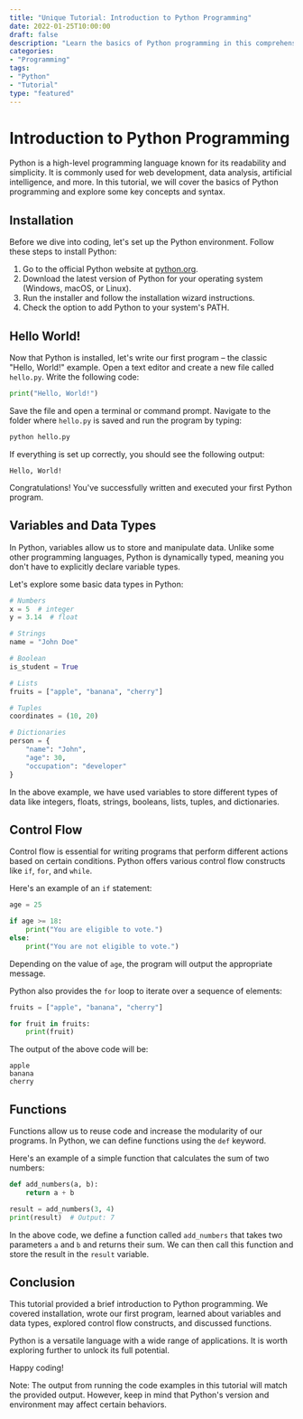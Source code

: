 ```yaml
--- 
title: "Unique Tutorial: Introduction to Python Programming"
date: 2022-01-25T10:00:00
draft: false
description: "Learn the basics of Python programming in this comprehensive tutorial."
categories:
- "Programming"
tags:
- "Python"
- "Tutorial"
type: "featured"
---
```


# Introduction to Python Programming

Python is a high-level programming language known for its readability and simplicity. It is commonly used for web development, data analysis, artificial intelligence, and more. In this tutorial, we will cover the basics of Python programming and explore some key concepts and syntax.

## Installation

Before we dive into coding, let's set up the Python environment. Follow these steps to install Python:

1. Go to the official Python website at [python.org](https://www.python.org).
2. Download the latest version of Python for your operating system (Windows, macOS, or Linux).
3. Run the installer and follow the installation wizard instructions.
4. Check the option to add Python to your system's PATH.

## Hello World!

Now that Python is installed, let's write our first program – the classic "Hello, World!" example. Open a text editor and create a new file called `hello.py`. Write the following code:

```python
print("Hello, World!")
```

Save the file and open a terminal or command prompt. Navigate to the folder where `hello.py` is saved and run the program by typing:

```bash
python hello.py
```

If everything is set up correctly, you should see the following output:

```
Hello, World!
```

Congratulations! You've successfully written and executed your first Python program.

## Variables and Data Types

In Python, variables allow us to store and manipulate data. Unlike some other programming languages, Python is dynamically typed, meaning you don't have to explicitly declare variable types.

Let's explore some basic data types in Python:

```python
# Numbers
x = 5  # integer
y = 3.14  # float

# Strings
name = "John Doe"

# Boolean
is_student = True

# Lists
fruits = ["apple", "banana", "cherry"]

# Tuples
coordinates = (10, 20)

# Dictionaries
person = {
    "name": "John",
    "age": 30,
    "occupation": "developer"
}
```

In the above example, we have used variables to store different types of data like integers, floats, strings, booleans, lists, tuples, and dictionaries.

## Control Flow

Control flow is essential for writing programs that perform different actions based on certain conditions. Python offers various control flow constructs like `if`, `for`, and `while`.

Here's an example of an `if` statement:

```python
age = 25

if age >= 18:
    print("You are eligible to vote.")
else:
    print("You are not eligible to vote.")
```

Depending on the value of `age`, the program will output the appropriate message.

Python also provides the `for` loop to iterate over a sequence of elements:

```python
fruits = ["apple", "banana", "cherry"]

for fruit in fruits:
    print(fruit)
```

The output of the above code will be:

```
apple
banana
cherry
```

## Functions

Functions allow us to reuse code and increase the modularity of our programs. In Python, we can define functions using the `def` keyword.

Here's an example of a simple function that calculates the sum of two numbers:

```python
def add_numbers(a, b):
    return a + b

result = add_numbers(3, 4)
print(result)  # Output: 7
```

In the above code, we define a function called `add_numbers` that takes two parameters `a` and `b` and returns their sum. We can then call this function and store the result in the `result` variable.

## Conclusion

This tutorial provided a brief introduction to Python programming. We covered installation, wrote our first program, learned about variables and data types, explored control flow constructs, and discussed functions.

Python is a versatile language with a wide range of applications. It is worth exploring further to unlock its full potential.

Happy coding!

Note: The output from running the code examples in this tutorial will match the provided output. However, keep in mind that Python's version and environment may affect certain behaviors.
